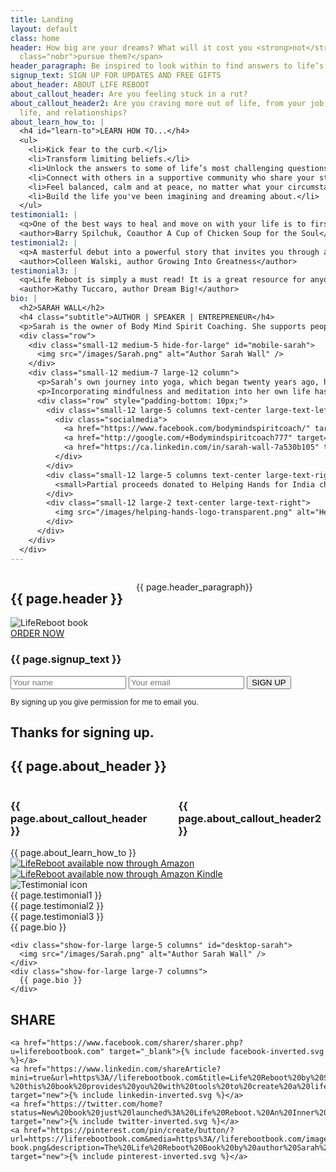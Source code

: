 ```yaml
---
title: Landing
layout: default
class: home
header: How big are your dreams? What will it cost you <strong>not</strong> to <span
  class="nobr">pursue them?</span>
header_paragraph: Be inspired to look within to find answers to life’s questions.
signup_text: SIGN UP FOR UPDATES AND FREE GIFTS
about_header: ABOUT LIFE REBOOT
about_callout_header: Are you feeling stuck in a rut?
about_callout_header2: Are you craving more out of life, from your job, your personal
  life, and relationships?
about_learn_how_to: |
  <h4 id="learn-to">LEARN HOW TO...</h4>
  <ul>
    <li>Kick fear to the curb.</li>
    <li>Transform limiting beliefs.</li>
    <li>Unlock the answers to some of life’s most challenging questions.</li>
    <li>Connect with others in a supportive community who share your struggles.</li>
    <li>Feel balanced, calm and at peace, no matter what your circumstances.</li>
    <li>Build the life you've been imagining and dreaming about.</li>
  </ul>
testimonial1: |
  <q>One of the best ways to heal and move on with your life is to first - tell the truth about where you are now. Sarah, with her honesty and heartfelt vulnerability, will lovingly guide you to listen to your inner voice so you can choose your own next step. That step will bring you closer to your destiny.</q>
  <author>Barry Spilchuk, Coauthor A Cup of Chicken Soup for the Soul</author>
testimonial2: |
  <q>A masterful debut into a powerful story that invites you through a journey of self-discovery of inner wealth. It's impossible to read this book and not come away thinking differently about the choices we make and the pressing need for all of us to live a more awakened life with blissful purpose.</q>
  <author>Colleen Walski, author Growing Into Greatness</author>
testimonial3: |
  <q>Life Reboot is simply a must read! It is a great resource for anyone looking to make changes in their lives and don’t know where to start. If you want to change your outer life, you must first learn to go within. If you want to improve your body, mind and health, let Sarah guide you on an inner journey that will empower you to take your own journey of self-discovery deep within, finding some incredible jewels along the way.</q>
  <author>Kathy Tuccaro, author Dream Big!</author>
bio: |
  <h2>SARAH WALL</h2>
  <h4 class="subtitle">AUTHOR | SPEAKER | ENTREPRENEUR</h4>
  <p>Sarah is the owner of Body Mind Spirit Coaching. She supports people to break through fear and limiting beliefs by clearing the clutter of the mind, using simple techniques that have immediate and powerful impact. She is also the co-founder of Yoga Vacations, providing a safe space for people to explore their inner world through meditation, while traveling to <span class="nobr">beautiful destinations.</span></p>
  <div class="row">
    <div class="small-12 medium-5 hide-for-large" id="mobile-sarah">
      <img src="/images/Sarah.png" alt="Author Sarah Wall" />
    </div>
    <div class="small-12 medium-7 large-12 column">
      <p>Sarah’s own journey into yoga, which began twenty years ago, has taken her around the world many times and sparked her passion to give back. She’s a proud board member of the Helping Hands for India charity, which runs a school in northern India, providing free education to over 300 children.</p>
      <p>Incorporating mindfulness and meditation into her own life has been essential to her well-being when navigating life’s events and she’s excited to share her story to inspire others who are craving something more out of life.</p>
      <div class="row" style="padding-bottom: 10px;">
        <div class="small-12 large-5 columns text-center large-text-left align-middle">
          <div class="socialmedia">
            <a href="https://www.facebook.com/bodymindspiritcoach/" target="_new"><i class="fa fa-facebook-f"></i></a>
            <a href="http://google.com/+Bodymindspiritcoach777" target="_new"><i class="fa fa-google-plus"></i></a>
            <a href="https://ca.linkedin.com/in/sarah-wall-7a530b105" target="_new"><i class="fa fa-linkedin"></i></a>
          </div>
        </div>
        <div class="small-12 large-5 columns text-center large-text-right">
          <small>Partial proceeds donated to Helping Hands for India charity</small>
        </div>
        <div class="small-12 large-2 text-center large-text-right">
          <img src="/images/helping-hands-logo-transparent.png" alt="Helping Hands logo" />
        </div>
      </div>
    </div>
  </div>
---
```


<section class="section-landing">
  <div class="row">
    <div class="small-12 medium-6 columns">
      <h1>{{ page.header }}</h1>
      <p class="lead">{{ page.header_paragraph}}</p>
    </div>
    <div class="small-12 medium-6 columns" id="landing-book-column">
      <img class="landing-book" src="/images/book.png" alt="LifeReboot book" />
    </div>
  </div>
  <div class="landing-cta">
    <a class="button primary large" href="#order-now">ORDER NOW</a>
  </div>
</section>


<section id="newsletter-signup" class="section">
  <div class="newsletter-signup-container">
    <h3>{{ page.signup_text }}</h3>
    <form data-abide method="POST" action="https://liferebootbook.activehosted.com/proc.php" id="newsletter-signup-form" novalidate>
      <input type="hidden" name="u" value="1" />
      <input type="hidden" name="f" value="1" />
      <input type="hidden" name="s" />
      <input type="hidden" name="c" value="0" />
      <input type="hidden" name="m" value="0" />
      <input type="hidden" name="act" value="sub" />
      <input type="hidden" name="v" value="2" />
      <input type="text" name="fullname" id="fullname" placeholder="Your name" required />
      <input type="text" name="email" id="email" placeholder="Your email" pattern="email" required />
      <input type="submit" class="button secondary" value="SIGN UP" />
    </form>
    <small>By signing up you give permission for me to email you.</small>
  </div>
  <div id="thank-you"><h2>Thanks for signing up.</h2></div>
</section>


<section id="about" class="section">
  <h2>{{ page.about_header }}</h2>
  <div class="row">
    <div class="small-12 medium-6 columns">
      <h3 class="callout-header">{{ page.about_callout_header }}</h3>
      <div class="separator small"></div>
      <h3 class="callout-header">{{ page.about_callout_header2 }}</h3>
    </div>
    <div class="small-12 medium-6 columns">
      {{ page.about_learn_how_to }}
    </div>
  </div>
</section>

<section id="order-now" class="section section-blue">
  <div class="vendors">
    <a href="https://www.amazon.com/Life-Reboot-Finding-Passion-Purpose/dp/0995257302/" target="new"><img src="/images/Amazon_logo.png" alt="LifeReboot available now through Amazon" /></a>
    <a href="https://www.amazon.com/Life-Reboot-Finding-Passion-Purpose-ebook/dp/B06XGKV7LL" target="new"><img src="/images/Amazon_Kindle_logo.png" alt="LifeReboot available now through Amazon Kindle" /></a>
  </div>
</section>

<section id="testimonials" class="section">

  <img class="quote-icon" src="/images/quote-icon.png" alt="Testimonial icon" />

  <div id="testimonials-slider" class="royalSlider rsDefault">
    <div class="testimonial">
      {{ page.testimonial1 }}
    </div>
    <div class="testimonial">
      {{ page.testimonial2 }}
    </div>
    <div class="testimonial">
    {{ page.testimonial3 }}
    </div>
  </div>
</section>


<section id="about-sarah" class="section">
  <div class="row">
    <div class="small-12 hide-for-large columns">
      {{ page.bio }}
    </div>

    <div class="show-for-large large-5 columns" id="desktop-sarah">
      <img src="/images/Sarah.png" alt="Author Sarah Wall" />
    </div>
    <div class="show-for-large large-7 columns">
      {{ page.bio }}
    </div>
  </div>
</section>

<section id="share" class="section section-blue">
  <h2>SHARE</h2>
  <div class="socialmedia-icons">

    <a href="https://www.facebook.com/sharer/sharer.php?u=liferebootbook.com" target="_blank">{% include facebook-inverted.svg %}</a>
    <a href="https://www.linkedin.com/shareArticle?mini=true&url=https%3A//liferebootbook.com&title=Life%20Reboot%20by%20Sarah%20Wall&summary=Life%20Reboot%3A%20An%20Inner%20Wisdom%20Guide%20To%20Finding%20Your%20Passion%20and%20Purpose%20-%20this%20book%20provides%20you%20with%20tools%20to%20create%20a%20life%20you%20love.%20Learn%20more.&source=https%3A//liferebootbook.com" target="new">{% include linkedin-inverted.svg %}</a>
    <a href="https://twitter.com/home?status=New%20book%20just%20launched%3A%20Life%20Reboot.%20An%20Inner%20Wisdom%20Guide%20To%20Finding%20Your%20Passion%20and%20Purpose.%20%23LifeRebootBook" target="new">{% include twitter-inverted.svg %}</a>
    <a href="https://pinterest.com/pin/create/button/?url=https://liferebootbook.com&media=https%3A//liferebootbook.com/images/lifereboot-book.png&description=The%20Life%20Reboot%20Book%20by%20author%20Sarah%20Wall" target="new">{% include pinterest-inverted.svg %}</a>
  </div>
</section>
